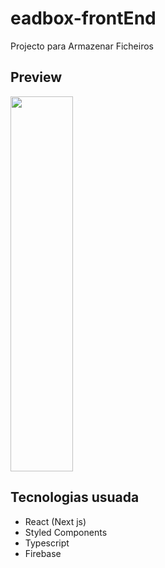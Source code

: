 # eadbox-frontEnd


Projecto para Armazenar Ficheiros

## Preview

<img src="/assets/EadBox.png" width="100" height="600"> 

## Tecnologias usuada

- React (Next js)
- Styled Components
- Typescript
- Firebase
